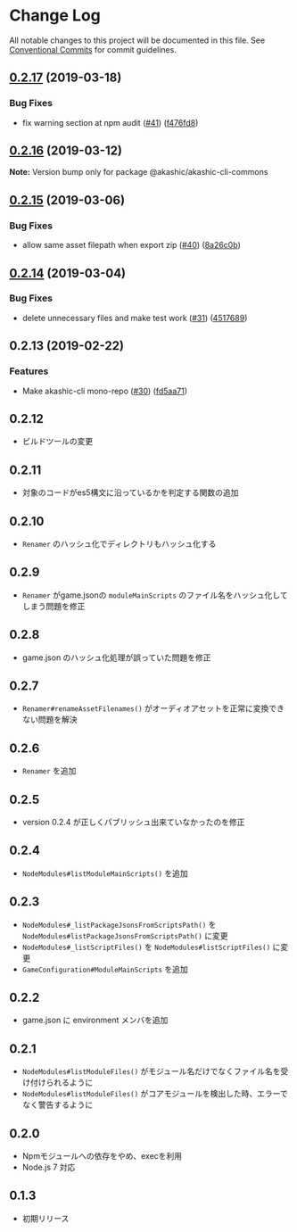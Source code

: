 # Change Log

All notable changes to this project will be documented in this file.
See [Conventional Commits](https://conventionalcommits.org) for commit guidelines.

## [0.2.17](https://github-com-akashic-cli/akashic-games/akashic-cli/compare/@akashic/akashic-cli-commons@0.2.16...@akashic/akashic-cli-commons@0.2.17) (2019-03-18)


### Bug Fixes

* fix warning section at npm audit ([#41](https://github-com-akashic-cli/akashic-games/akashic-cli/issues/41)) ([f476fd8](https://github-com-akashic-cli/akashic-games/akashic-cli/commit/f476fd8))





## [0.2.16](https://github-com-akashic-cli/akashic-games/akashic-cli/compare/@akashic/akashic-cli-commons@0.2.15...@akashic/akashic-cli-commons@0.2.16) (2019-03-12)

**Note:** Version bump only for package @akashic/akashic-cli-commons





## [0.2.15](https://github-com-akashic-cli/akashic-games/akashic-cli/compare/@akashic/akashic-cli-commons@0.2.14...@akashic/akashic-cli-commons@0.2.15) (2019-03-06)


### Bug Fixes

* allow same asset filepath when export zip  ([#40](https://github-com-akashic-cli/akashic-games/akashic-cli/issues/40)) ([8a26c0b](https://github-com-akashic-cli/akashic-games/akashic-cli/commit/8a26c0b))





## [0.2.14](https://github-com-akashic-cli/akashic-games/akashic-cli/compare/@akashic/akashic-cli-commons@0.2.13...@akashic/akashic-cli-commons@0.2.14) (2019-03-04)


### Bug Fixes

* delete unnecessary files and make test work ([#31](https://github-com-akashic-cli/akashic-games/akashic-cli/issues/31)) ([4517689](https://github-com-akashic-cli/akashic-games/akashic-cli/commit/4517689))





## 0.2.13 (2019-02-22)

### Features

* Make akashic-cli mono-repo ([#30](https://github-com-akashic-cli/akashic-games/akashic-cli/issues/30)) ([fd5aa71](https://github-com-akashic-cli/akashic-games/akashic-cli/commit/fd5aa71))

## 0.2.12
* ビルドツールの変更

## 0.2.11
* 対象のコードがes5構文に沿っているかを判定する関数の追加

## 0.2.10
* `Renamer` のハッシュ化でディレクトリもハッシュ化する

## 0.2.9
* `Renamer` がgame.jsonの `moduleMainScripts` のファイル名をハッシュ化してしまう問題を修正

## 0.2.8
* game.json のハッシュ化処理が誤っていた問題を修正

## 0.2.7
* `Renamer#renameAssetFilenames()` がオーディオアセットを正常に変換できない問題を解決

## 0.2.6
* `Renamer` を追加

## 0.2.5
* version 0.2.4 が正しくパブリッシュ出来ていなかったのを修正

## 0.2.4
* `NodeModules#listModuleMainScripts()` を追加

## 0.2.3
* `NodeModules#_listPackageJsonsFromScriptsPath()` を `NodeModules#listPackageJsonsFromScriptsPath()` に変更
* `NodeModules#_listScriptFiles()` を `NodeModules#listScriptFiles()` に変更
* `GameConfiguration#ModuleMainScripts` を追加

## 0.2.2

* game.json に environment メンバを追加

## 0.2.1
* `NodeModules#listModuleFiles()` がモジュール名だけでなくファイル名を受け付けられるように
* `NodeModules#listModuleFiles()` がコアモジュールを検出した時、エラーでなく警告するように

## 0.2.0
* Npmモジュールへの依存をやめ、execを利用
* Node.js 7 対応

## 0.1.3
* 初期リリース
